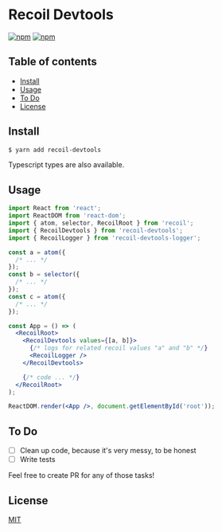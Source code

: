 # Recoil Devtools

[![npm](https://img.shields.io/npm/v/recoil-devtools.svg?maxAge=2592000?style=plastic)](https://www.npmjs.com/package/recoil-devtools)
[![npm](https://img.shields.io/npm/dm/recoil-devtools.svg?maxAge=2592000?style=plastic)](https://www.npmjs.com/package/recoil-devtools)

## Table of contents

- [Install](#install)
- [Usage](#usage)
- [To Do](#to-do)
- [License](#license)

## Install

```sh
$ yarn add recoil-devtools
```

Typescript types are also available.

## Usage

```jsx
import React from 'react';
import ReactDOM from 'react-dom';
import { atom, selector, RecoilRoot } from 'recoil';
import { RecoilDevtools } from 'recoil-devtools';
import { RecoilLogger } from 'recoil-devtools-logger';

const a = atom({
  /* ... */
});
const b = selector({
  /* ... */
});
const c = atom({
  /* ... */
});

const App = () => (
  <RecoilRoot>
    <RecoilDevtools values={[a, b]}>
      {/* logs for related recoil values "a" and "b" */}
      <RecoilLogger />
    </RecoilDevtools>

    {/* code ... */}
  </RecoilRoot>
);

ReactDOM.render(<App />, document.getElementById('root'));
```

## To Do

- [ ] Clean up code, because it's very messy, to be honest
- [ ] Write tests

Feel free to create PR for any of those tasks!

## License

[MIT](./LICENSE)
